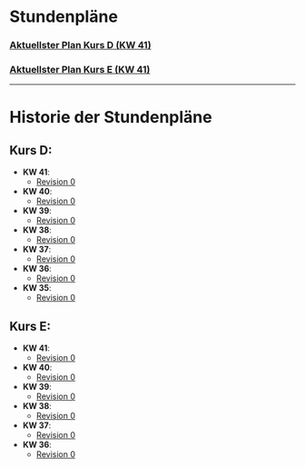 # Stundenpläne

### [Aktuellster Plan Kurs D (KW 41)](./US_IT_2024_Sommer_FIAE_D_2024_abKW41.pdf)
### [Aktuellster Plan Kurs E (KW 41)](./US_IT_2024_Sommer_FIAE_E_2024_abKW41.pdf)

---

# Historie der Stundenpläne

## Kurs D:
- **KW 41**:
  - [Revision 0](./US_IT_2024_Sommer_FIAE_D_2024_abKW41.pdf)
- **KW 40**:
  - [Revision 0](./US_IT_2024_Sommer_FIAE_D_2024_abKW40.pdf)
- **KW 39**:
  - [Revision 0](./US_IT_2024_Sommer_FIAE_D_2024_abKW39.pdf)
- **KW 38**:
  - [Revision 0](./US_IT_2024_Sommer_FIAE_D_2024_abKW38.pdf)
- **KW 37**:
  - [Revision 0](./US_IT_2024_Sommer_FIAE_D_2024_abKW37.pdf)
- **KW 36**:
  - [Revision 0](./US_IT_2024_Sommer_FIAE_D_2024_abKW36.pdf)
- **KW 35**:
  - [Revision 0](./US_IT_2024_Sommer_FIAE_D_2024_abKW35.pdf)

## Kurs E:
- **KW 41**:
  - [Revision 0](./US_IT_2024_Sommer_FIAE_E_2024_abKW41.pdf)
- **KW 40**:
  - [Revision 0](./US_IT_2024_Sommer_FIAE_E_2024_abKW40.pdf)
- **KW 39**:
  - [Revision 0](./US_IT_2024_Sommer_FIAE_E_2024_abKW39.pdf)
- **KW 38**:
  - [Revision 0](./US_IT_2024_Sommer_FIAE_E_2024_abKW38.pdf)
- **KW 37**:
  - [Revision 0](./US_IT_2024_Sommer_FIAE_E_2024_abKW37.pdf)
- **KW 36**:
  - [Revision 0](./US_IT_2024_Sommer_FIAE_E_2024_abKW36.pdf)


